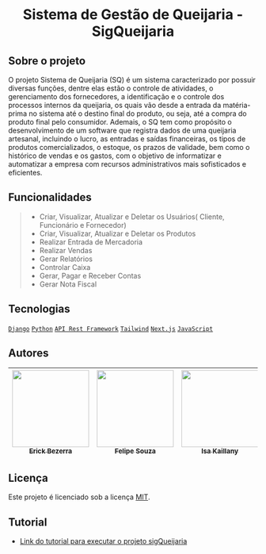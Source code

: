 
<h1 align="center"> Sistema de Gestão de Queijaria - SigQueijaria</h1>

## Sobre o projeto </br>

<p>O projeto Sistema de Queijaria (SQ) é um sistema caracterizado por possuir diversas funções, dentre elas estão o controle de atividades, o gerenciamento dos fornecedores, a identificação e o controle dos processos internos da queijaria, os quais vão desde a entrada da matéria-prima no sistema até o destino final do produto, ou seja, até a compra do produto final pelo consumidor. Ademais, o SQ tem como propósito o desenvolvimento de um software que registra dados de uma queijaria artesanal, incluindo o lucro, as entradas e saídas financeiras, os tipos de produtos comercializados, o estoque, os prazos de validade, bem como o histórico de vendas e os gastos, com o objetivo de informatizar e automatizar a empresa com recursos administrativos mais sofisticados e eficientes.</p>


## Funcionalidades </br>
> * Criar, Visualizar, Atualizar e Deletar os Usuários( Cliente, Funcionário e Fornecedor)
> * Criar, Visualizar, Atualizar e Deletar os Produtos
> * Realizar Entrada de Mercadoria
> * Realizar Vendas
> * Gerar Relatórios
> * Controlar Caixa
> * Gerar, Pagar e Receber Contas
> * Gerar Nota Fiscal

  

## Tecnologias </br>
[`Django`](https://docs.djangoproject.com/en/5.0/intro/)  [`Python`](https://www.python.org/doc/) [`API Rest Framework`](https://www.django-rest-framework.org/) [`Tailwind`](https://v2.tailwindcss.com/docs) [`Next.js`](https://nextjs.org/docs) [`JavaScript`](https://developer.mozilla.org/pt-BR/docs/Web/JavaScript) 


## Autores </br>

| [<img src="https://avatars.githubusercontent.com/u/102674727?v=4" width=155><br><sub>Erick Bezerra</sub>](https://github.com/ErickBezerrar) | [<img src="https://avatars.githubusercontent.com/u/112143084?v=4" width=155><br><sub>Felipe Souza</sub>](https://github.com/FelipeSouza14) | [<img src="https://avatars.githubusercontent.com/u/103084622?v=4" width=155><br><sub>Isa Kaillany </sub>](https://github.com/IsaKaillany) | [<img src="https://avatars.githubusercontent.com/u/107930253?v=4" width=155><br><sub>Manuelly Rodrigues</sub>](https://github.com/Manuelly1) | [<img src="https://avatars.githubusercontent.com/u/111925696?v=4" width=155><br><sub>Melque Trindade</sub>](https://github.com/melquetrindade) |  [<img src="https://avatars.githubusercontent.com/u/87441572?v=4" width=155><br><sub>Thamiris Borges</sub>](https://github.com/Thami03) 
| :---: | :---: | :---: | :---:| :---:| :---:

## Licença </br>

Este projeto é licenciado sob a licença [MIT](LICENSE).

## Tutorial

- [Link do tutorial para executar o projeto sigQueijaria](docs/doc-tutorial.md)
